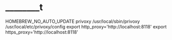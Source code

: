 # ________t

HOMEBREW_NO_AUTO_UPDATE
privoxy
/usr/local/sbin/privoxy /usr/local/etc/privoxy/config
export http_proxy='http://localhost:8118'
export https_proxy='http://localhost:8118'
